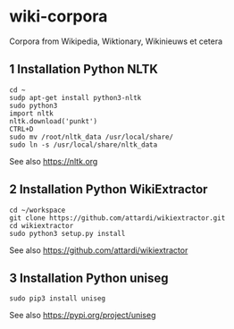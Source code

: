 # wiki-corpora

Corpora from Wikipedia, Wiktionary, Wikinieuws et cetera


## 1 Installation Python NLTK

    cd ~
    sudp apt-get install python3-nltk
    sudo python3
    import nltk
    nltk.download('punkt')
    CTRL+D
    sudo mv /root/nltk_data /usr/local/share/
    sudo ln -s /usr/local/share/nltk_data

See also https://nltk.org


## 2 Installation Python WikiExtractor

    cd ~/workspace
    git clone https://github.com/attardi/wikiextractor.git
    cd wikiextractor
    sudo python3 setup.py install

See also https://github.com/attardi/wikiextractor


## 3 Installation Python uniseg

    sudo pip3 install uniseg

See also https://pypi.org/project/uniseg
